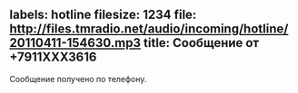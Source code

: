 labels: hotline
filesize: 1234
file: http://files.tmradio.net/audio/incoming/hotline/20110411-154630.mp3
title: Сообщение от +7911XXX3616
---
Сообщение получено по телефону.